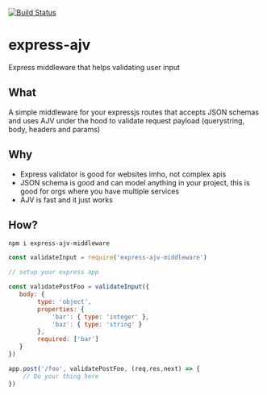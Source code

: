 [![Build Status](https://travis-ci.org/fatmatto/express-ajv.svg?branch=master)](https://travis-ci.org/fatmatto/express-ajv)

# express-ajv
Express middleware that helps validating user input

## What
A simple middleware for your expressjs routes that accepts JSON schemas and uses AJV under the hood to validate request payload (querystring, body, headers and params)

## Why
* Express validator is good for websites imho, not complex apis
* JSON schema is good and can model anything in your project, this is good for orgs where you have multiple services
* AJV is fast and it just works

## How?
`npm i express-ajv-middleware`

```javascript
const validateInput = require('express-ajv-middleware')

// setup your express app

const validatePostFoo = validateInput({
   body: {
        type: 'object',
        properties: {
            'bar': { type: 'integer' },
            'baz': { type: 'string' }
        },
        required: ['bar']
   }
})

app.post('/foo', validatePostFoo, (req,res,next) => {
    // Do your thing here
})
```
